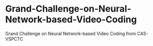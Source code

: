 # Grand-Challenge-on-Neural-Network-based-Video-Coding
Grand Challenge on Neural Network-based Video Coding from CAS-VSPCTC
